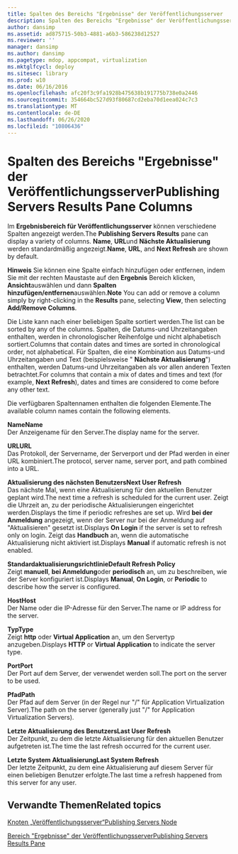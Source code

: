 ```yaml
---
title: Spalten des Bereichs "Ergebnisse" der Veröffentlichungsserver
description: Spalten des Bereichs "Ergebnisse" der Veröffentlichungsserver
author: dansimp
ms.assetid: ad875715-50b3-4881-a6b3-586238d12527
ms.reviewer: ''
manager: dansimp
ms.author: dansimp
ms.pagetype: mdop, appcompat, virtualization
ms.mktglfcycl: deploy
ms.sitesec: library
ms.prod: w10
ms.date: 06/16/2016
ms.openlocfilehash: afc20f3c9fa1928b475638b191775b738e0a2446
ms.sourcegitcommit: 354664bc527d93f80687cd2eba70d1eea024c7c3
ms.translationtype: MT
ms.contentlocale: de-DE
ms.lasthandoff: 06/26/2020
ms.locfileid: "10806436"
---
```

# <span data-ttu-id="f9169-103">Spalten des Bereichs "Ergebnisse" der Veröffentlichungsserver</span><span class="sxs-lookup"><span data-stu-id="f9169-103">Publishing Servers Results Pane Columns</span></span>


<span data-ttu-id="f9169-104">Im **Ergebnisbereich für Veröffentlichungsserver** können verschiedene Spalten angezeigt werden.</span><span class="sxs-lookup"><span data-stu-id="f9169-104">The **Publishing Servers Results** pane can display a variety of columns.</span></span> <span data-ttu-id="f9169-105">**Name**, **URL**und **Nächste Aktualisierung** werden standardmäßig angezeigt.</span><span class="sxs-lookup"><span data-stu-id="f9169-105">**Name**, **URL**, and **Next Refresh** are shown by default.</span></span>

<span data-ttu-id="f9169-106">**Hinweis**  Sie können eine Spalte einfach hinzufügen oder entfernen, indem Sie mit der rechten Maustaste auf den **Ergebnis** Bereich klicken, **Ansicht**auswählen und dann **Spalten hinzufügen/entfernen**auswählen.</span><span class="sxs-lookup"><span data-stu-id="f9169-106">**Note** You can add or remove a column simply by right-clicking in the **Results** pane, selecting **View**, then selecting **Add/Remove Columns**.</span></span>

 

<span data-ttu-id="f9169-107">Die Liste kann nach einer beliebigen Spalte sortiert werden.</span><span class="sxs-lookup"><span data-stu-id="f9169-107">The list can be sorted by any of the columns.</span></span> <span data-ttu-id="f9169-108">Spalten, die Datums-und Uhrzeitangaben enthalten, werden in chronologischer Reihenfolge und nicht alphabetisch sortiert.</span><span class="sxs-lookup"><span data-stu-id="f9169-108">Columns that contain dates and times are sorted in chronological order, not alphabetical.</span></span> <span data-ttu-id="f9169-109">Für Spalten, die eine Kombination aus Datums-und Uhrzeitangaben und Text (beispielsweise " **Nächste Aktualisierung**") enthalten, werden Datums-und Uhrzeitangaben als vor allen anderen Texten betrachtet.</span><span class="sxs-lookup"><span data-stu-id="f9169-109">For columns that contain a mix of dates and times and text (for example, **Next Refresh**), dates and times are considered to come before any other text.</span></span>

<span data-ttu-id="f9169-110">Die verfügbaren Spaltennamen enthalten die folgenden Elemente.</span><span class="sxs-lookup"><span data-stu-id="f9169-110">The available column names contain the following elements.</span></span>

<a href="" id="name"></a>**<span data-ttu-id="f9169-111">Name</span><span class="sxs-lookup"><span data-stu-id="f9169-111">Name</span></span>**  
<span data-ttu-id="f9169-112">Der Anzeigename für den Server.</span><span class="sxs-lookup"><span data-stu-id="f9169-112">The display name for the server.</span></span>

<a href="" id="url"></a>**<span data-ttu-id="f9169-113">URL</span><span class="sxs-lookup"><span data-stu-id="f9169-113">URL</span></span>**  
<span data-ttu-id="f9169-114">Das Protokoll, der Servername, der Serverport und der Pfad werden in einer URL kombiniert.</span><span class="sxs-lookup"><span data-stu-id="f9169-114">The protocol, server name, server port, and path combined into a URL.</span></span>

<a href="" id="next-user-refresh"></a>**<span data-ttu-id="f9169-115">Aktualisierung des nächsten Benutzers</span><span class="sxs-lookup"><span data-stu-id="f9169-115">Next User Refresh</span></span>**  
<span data-ttu-id="f9169-116">Das nächste Mal, wenn eine Aktualisierung für den aktuellen Benutzer geplant wird.</span><span class="sxs-lookup"><span data-stu-id="f9169-116">The next time a refresh is scheduled for the current user.</span></span> <span data-ttu-id="f9169-117">Zeigt die Uhrzeit an, zu der periodische Aktualisierungen eingerichtet werden.</span><span class="sxs-lookup"><span data-stu-id="f9169-117">Displays the time if periodic refreshes are set up.</span></span> <span data-ttu-id="f9169-118">Wird **bei der Anmeldung** angezeigt, wenn der Server nur bei der Anmeldung auf "Aktualisieren" gesetzt ist.</span><span class="sxs-lookup"><span data-stu-id="f9169-118">Displays **On Login** if the server is set to refresh only on login.</span></span> <span data-ttu-id="f9169-119">Zeigt das **Handbuch** an, wenn die automatische Aktualisierung nicht aktiviert ist.</span><span class="sxs-lookup"><span data-stu-id="f9169-119">Displays **Manual** if automatic refresh is not enabled.</span></span>

<a href="" id="default-refresh-policy"></a>**<span data-ttu-id="f9169-120">Standardaktualisierungsrichtlinie</span><span class="sxs-lookup"><span data-stu-id="f9169-120">Default Refresh Policy</span></span>**  
<span data-ttu-id="f9169-121">Zeigt **manuell**, **bei Anmeldung**oder **periodisch** an, um zu beschreiben, wie der Server konfiguriert ist.</span><span class="sxs-lookup"><span data-stu-id="f9169-121">Displays **Manual**, **On Login**, or **Periodic** to describe how the server is configured.</span></span>

<a href="" id="host"></a>**<span data-ttu-id="f9169-122">Host</span><span class="sxs-lookup"><span data-stu-id="f9169-122">Host</span></span>**  
<span data-ttu-id="f9169-123">Der Name oder die IP-Adresse für den Server.</span><span class="sxs-lookup"><span data-stu-id="f9169-123">The name or IP address for the server.</span></span>

<a href="" id="type"></a>**<span data-ttu-id="f9169-124">Typ</span><span class="sxs-lookup"><span data-stu-id="f9169-124">Type</span></span>**  
<span data-ttu-id="f9169-125">Zeigt **http** oder **Virtual Application** an, um den Servertyp anzugeben.</span><span class="sxs-lookup"><span data-stu-id="f9169-125">Displays **HTTP** or **Virtual Application** to indicate the server type.</span></span>

<a href="" id="port"></a>**<span data-ttu-id="f9169-126">Port</span><span class="sxs-lookup"><span data-stu-id="f9169-126">Port</span></span>**  
<span data-ttu-id="f9169-127">Der Port auf dem Server, der verwendet werden soll.</span><span class="sxs-lookup"><span data-stu-id="f9169-127">The port on the server to be used.</span></span>

<a href="" id="path"></a>**<span data-ttu-id="f9169-128">Pfad</span><span class="sxs-lookup"><span data-stu-id="f9169-128">Path</span></span>**  
<span data-ttu-id="f9169-129">Der Pfad auf dem Server (in der Regel nur "/" für Application Virtualization Server).</span><span class="sxs-lookup"><span data-stu-id="f9169-129">The path on the server (generally just "/" for Application Virtualization Servers).</span></span>

<a href="" id="last-user-refresh"></a>**<span data-ttu-id="f9169-130">Letzte Aktualisierung des Benutzers</span><span class="sxs-lookup"><span data-stu-id="f9169-130">Last User Refresh</span></span>**  
<span data-ttu-id="f9169-131">Der Zeitpunkt, zu dem die letzte Aktualisierung für den aktuellen Benutzer aufgetreten ist.</span><span class="sxs-lookup"><span data-stu-id="f9169-131">The time the last refresh occurred for the current user.</span></span>

<a href="" id="last-system-refresh"></a>**<span data-ttu-id="f9169-132">Letzte System Aktualisierung</span><span class="sxs-lookup"><span data-stu-id="f9169-132">Last System Refresh</span></span>**  
<span data-ttu-id="f9169-133">Der letzte Zeitpunkt, zu dem eine Aktualisierung auf diesem Server für einen beliebigen Benutzer erfolgte.</span><span class="sxs-lookup"><span data-stu-id="f9169-133">The last time a refresh happened from this server for any user.</span></span>

## <span data-ttu-id="f9169-134">Verwandte Themen</span><span class="sxs-lookup"><span data-stu-id="f9169-134">Related topics</span></span>


[<span data-ttu-id="f9169-135">Knoten „Veröffentlichungsserver“</span><span class="sxs-lookup"><span data-stu-id="f9169-135">Publishing Servers Node</span></span>](publishing-servers-node.md)

[<span data-ttu-id="f9169-136">Bereich "Ergebnisse" der Veröffentlichungsserver</span><span class="sxs-lookup"><span data-stu-id="f9169-136">Publishing Servers Results Pane</span></span>](publishing-servers-results-pane.md)

 

 





